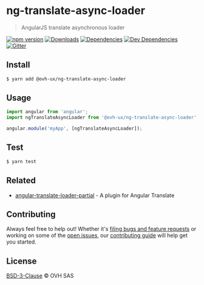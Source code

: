 # ng-translate-async-loader

> AngularJS translate asynchronous loader

[![npm version](https://badgen.net/npm/v/@ovh-ux/ng-ovh-sso-auth)](https://www.npmjs.com/package/@ovh-ux/ng-ovh-sso-auth) [![Downloads](https://badgen.net/npm/dt/@ovh-ux/ng-ovh-sso-auth)](https://npmjs.com/package/@ovh-ux/ng-ovh-sso-auth) [![Dependencies](https://badgen.net/david/dep/ovh/manager/packages/components/ng-ovh-sso-auth)](https://npmjs.com/package/@ovh-ux/ng-ovh-sso-auth?activeTab=dependencies) [![Dev Dependencies](https://badgen.net/david/dev/ovh/manager/packages/components/ng-ovh-sso-auth)](https://npmjs.com/package/@ovh-ux/ng-ovh-sso-auth?activeTab=dependencies) [![Gitter](https://badgen.net/badge/gitter/ovh-ux/blue?icon=gitter)](https://gitter.im/ovh/ux)

## Install

```sh
$ yarn add @ovh-ux/ng-translate-async-loader
```

## Usage

```js
import angular from 'angular';
import ngTranslateAsyncLoader from '@ovh-ux/ng-translate-async-loader';

angular.module('myApp', [ngTranslateAsyncLoader]);
```

## Test

```sh
$ yarn test
```

## Related

- [angular-translate-loader-partial](https://github.com/angular-translate/bower-angular-translate-loader-partial) - A plugin for Angular Translate

## Contributing

Always feel free to help out! Whether it's [filing bugs and feature requests](https://github.com/ovh/manager/issues/new) or working on some of the [open issues](https://github.com/ovh/manager/issues), our [contributing guide](https://github.com/ovh/manager/blob/master/CONTRIBUTING.md) will help get you started.

## License

[BSD-3-Clause](LICENSE) © OVH SAS
